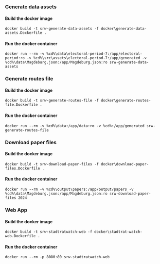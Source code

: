 
### Generate data assets

#### Build the docker image
```shell
docker build -t srw-generate-data-assets -f docker\generate-data-assets.Dockerfile .
```

#### Run the docker container
```shell
docker run --rm -v %cd%\data\electoral-period-7:/app/electoral-period:ro -v %cd%\src\assets\electoral-period-7:/app/generated -v %cd%\data\Magdeburg.json:/app/Magdeburg.json:ro srw-generate-data-assets
```


### Generate routes file

#### Build the docker image
```shell
docker build -t srw-generate-routes-file -f docker\generate-routes-file.Dockerfile .
```

#### Run the docker container
```shell
docker run --rm -v %cd%\data:/app/data:ro -v %cd%:/app/generated srw-generate-routes-file
```


### Download paper files

#### Build the docker image
```shell
docker build -t srw-download-paper-files -f docker\download-paper-files.Dockerfile .
```

#### Run the docker container
```shell
docker run --rm -v %cd%\output\papers:/app/output/papers -v %cd%\data\Magdeburg.json:/app/Magdeburg.json:ro srw-download-paper-files 2024
```


### Web App

#### Build the docker image
```shell
docker build -t srw-stadtratwatch-web -f docker\stadtrat-watch-web.Dockerfile .
```

#### Run the docker container
```shell
docker run --rm -p 8080:80 srw-stadtratwatch-web
```
